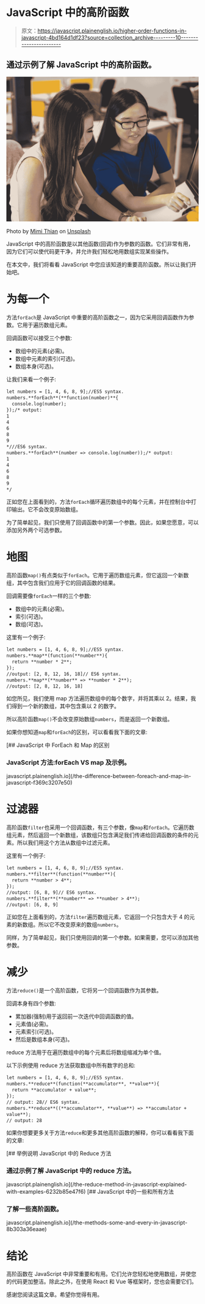 # JavaScript 中的高阶函数

> 原文：<https://javascript.plainenglish.io/higher-order-functions-in-javascript-4bd164d1df23?source=collection_archive---------10----------------------->

## 通过示例了解 JavaScript 中的高阶函数。

![](img/d19c3186874a74d4a9737f51457bdd17.png)

Photo by [Mimi Thian](https://unsplash.com/@mimithian?utm_source=medium&utm_medium=referral) on [Unsplash](https://unsplash.com?utm_source=medium&utm_medium=referral)

JavaScript 中的高阶函数是以其他函数(回调)作为参数的函数。它们非常有用，因为它们可以使代码更干净，并允许我们轻松地用数组实现某些操作。

在本文中，我们将看看 JavaScript 中您应该知道的重要高阶函数。所以让我们开始吧。

# 为每一个

方法`forEach`是 JavaScript 中重要的高阶函数之一，因为它采用回调函数作为参数。它用于遍历数组元素。

回调函数可以接受三个参数:

*   数组中的元素(必需)。
*   数组中元素的索引(可选)。
*   数组本身(可选)。

让我们来看一个例子:

```
let numbers = [1, 4, 6, 8, 9];//ES5 syntax.
numbers.**forEach**(**function(number)**{
  console.log(number);
});/* output: 
1
4
6
8
9
*///ES6 syntax.
numbers.**forEach**(number => console.log(number));/* output: 
1
4
6
8
9
*/
```

正如您在上面看到的，方法`forEach`循环遍历数组中的每个元素，并在控制台中打印输出。它不会改变原始数组。

为了简单起见，我们只使用了回调函数中的第一个参数。因此，如果您愿意，可以添加另外两个可选参数。

# 地图

高阶函数`map()`有点类似于`forEach`。它用于遍历数组元素，但它返回一个新数组，其中包含我们应用于它的回调函数的结果。

回调需要像`forEach`一样的三个参数:

*   数组中的元素(必需)。
*   索引(可选)。
*   数组(可选)。

这里有一个例子:

```
let numbers = [1, 4, 6, 8, 9];//ES5 syntax.
numbers.**map**(function(**number**){
  return **number * 2**;
}); 
//output: [2, 8, 12, 16, 18]// ES6 syntax.
numbers.**map**(**number** => **number * 2**);
//output: [2, 8, 12, 16, 18]
```

如您所见，我们使用 map 方法遍历数组中的每个数字，并将其乘以 2。结果，我们得到一个新的数组，其中包含乘以 2 的数字。

所以高阶函数`map()`不会改变原始数组`numbers`，而是返回一个新数组。

如果你想知道`map`和`forEach`的区别，可以看看我下面的文章:

[](/the-difference-between-foreach-and-map-in-javascript-f369c3207e50) [## JavaScript 中 ForEach 和 Map 的区别

### JavaScript 方法:forEach VS map 及示例。

javascript.plainenglish.io](/the-difference-between-foreach-and-map-in-javascript-f369c3207e50) 

# 过滤器

高阶函数`filter`也采用一个回调函数，有三个参数，像`map`和`forEach`。它遍历数组元素，然后返回一个新数组，该数组只包含满足我们传递给回调函数的条件的元素。所以我们用这个方法从数组中过滤元素。

这里有一个例子:

```
let numbers = [1, 4, 6, 8, 9];//ES5 syntax.
numbers.**filter**(function(**number**){
  return **number > 4**;
});
//output: [6, 8, 9]// ES6 syntax.
numbers.**filter**(**number** => **number > 4**);
//output: [6, 8, 9]
```

正如您在上面看到的，方法`filter`遍历数组元素，它返回一个只包含大于 4 的元素的新数组。所以它不改变原来的数组`numbers`。

同样，为了简单起见，我们只使用回调的第一个参数。如果需要，您可以添加其他参数。

# 减少

方法`reduce()`是一个高阶函数，它将另一个回调函数作为其参数。

回调本身有四个参数:

*   累加器(强制)用于返回前一次迭代中回调函数的值。
*   元素值(必需)。
*   元素索引(可选)。
*   然后是数组本身(可选)。

reduce 方法用于在遍历数组中的每个元素后将数组缩减为单个值。

以下示例使用 reduce 方法获取数组中所有数字的总和:

```
let numbers = [1, 4, 6, 8, 9];//ES5 syntax.
numbers.**reduce**(function(**accumulator**, **value**){
  return **accumulator + value**;
});
// output: 28// ES6 syntax.
numbers.**reduce**((**accumulator**, **value**) => **accumulator + value**);
// output: 28
```

如果你想要更多关于方法`reduce`和更多其他高阶函数的解释，你可以看看我下面的文章:

[](/the-reduce-method-in-javascript-explained-with-examples-6232b85e47f6) [## 举例说明 JavaScript 中的 Reduce 方法

### 通过示例了解 JavaScript 中的 reduce 方法。

javascript.plainenglish.io](/the-reduce-method-in-javascript-explained-with-examples-6232b85e47f6) [](/the-methods-some-and-every-in-javascript-8b303a36eaae) [## JavaScript 中的一些和所有方法

### 了解一些高阶函数。

javascript.plainenglish.io](/the-methods-some-and-every-in-javascript-8b303a36eaae) 

# 结论

高阶函数在 JavaScript 中非常重要和有用。它们允许您轻松地使用数组，并使您的代码更加整洁。除此之外，在使用 React 和 Vue 等框架时，您也会需要它们。

感谢您阅读这篇文章。希望你觉得有用。